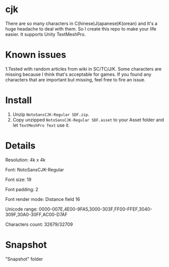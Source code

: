 # cjk
There are so many characters in C(hinese)J(apanese)K(orean) and It's a huge headache to deal with them. So I create this repo to make your life easier. It supports Unity TextMeshPro.

# Known issues
1.Tested with random articles from wiki in SC/TC/J/K. Some characters are missing because I think that's acceptable for games. If you found any characters that are important but missing, feel free to fire an issue.


# Install
1. Unzip `NotoSansCJK-Regular SDF.zip`.
2. Copy unzipped `NotoSansCJK-Regular SDF.asset` to your Asset folder and let `TextMeshPro Text` use it.


# Details

Resolution: 4k x 4k

Font: NotoSansCJK-Regular 

Font size: 19

Font padding: 2

Font render mode: Distance field 16

Unicode range: 0000-007E,4E00-9FA5,3000-303F,FF00-FFEF,3040-309F,30A0-30FF,AC00-D7AF

Characters count: 32679/32709


# Snapshot

"Snapshot" folder
